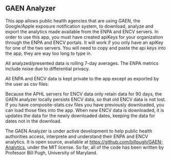 ## GAEN Analyzer

This app allows public health agencies that are using GAEN, the Google/Apple exposure notification system, to download, analyze and export the analytics made available from the ENPA and ENCV servers. In order to use this app, you must have created apiKeys for your organization through the ENPA and ENCV portals. It will work if you only have an apiKey for one of the two servers. You will need to copy and paste the api keys into the app, they are way too long to type in. 

All analyzed/presented data is rolling 7-day averages. The ENPA metrics include noise due to differential privacy. 

All ENPA and ENCV data is kept private to the app except as exported by the user as csv files. 

Because the APHL servers for ENCV data only retain data for 90 days, the GAEN analyzer locally persists ENCV data, so that old ENCV data is not lost. If you have composite-stats.csv files you have previously downloaded, you can load those files into the app. When new ENCV data is downloaded, it is updates the data for the newly downloaded dates, keeping the data for dates not in the download. 

The GAEN Analyzer is under active development to help public health authorities access, interprete and understand  their ENPA and ENCV analytics. It  is open source, available at https://github.com/billpugh/GAEN-Analytics, under the MIT license. So far, all of the code has been written by Professor Bill Pugh, University of Maryland. 

